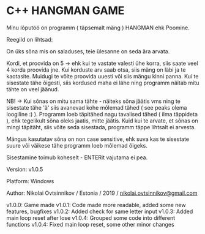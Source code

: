 # C++ HANGMAN GAME

Minu lõputöö on programm ( täpsemalt mäng ) HANGMAN ehk Poomine.

Reegild on lihtsad:

On üks sõna mis on saladuses, teie ülesanne on seda ära arvata.

Kordi, et proovida on 5 ->  ehk kui te vastate valesti ühe korra,
siis saate veel 4 korda proovida jne. Kui korduste arv saab otsa,
siis mäng on läbi ja te kaotasite.
Muidugi te võite proovida uuesti või siis mängu kinni panna.
Kui te sisestate tähe õigesti, siis kordused maha ei lähe ning programm
näitab mitu tähte on veel jäänud.

NB! -> Kui sõnas on mitu sama tähte - näiteks sõna jäätis vms ning te sisestate 
tähe 'ä' siis avanevad kohe mõlemad tähed ( see peaks olema loogiline :) ).
Programm loeb täpitähed nagu tavalised tähed ( ilma täppideta ), ehk tegelikult
sõna oleks jaatis, mitte jäätis. Kuid kui te arvate, et sõnas on mingi täpitäht, siis
võite seda sisestada, programm täppe lihtsalt ei arvesta.

Mängus kasutatav sõna on non case sensitive, ehk suva kas te sisestate suure või väikese
tähe programm loeb mõlemad õigeks.

Sisestamine toimub koheselt - ENTERit vajutama ei pea.


Version: v1.0.5

Platform: Windows

Author: Nikolai Ovtsinnikov  / Estonia / 2019 / nikolai.ovtsinnikov@gmail.com

v1.0.0: Game made
v1.0.1: Code made more readable, added some new features, bugfixes
v1.0.2: Added check for same letter input
v1.0.3: Added main loop reset after lose
v1.0.4: Grouped some code into different functions
v1.0.4: Fixed main loop reset, some other minor changes

